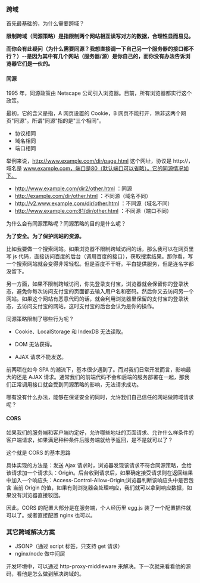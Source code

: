 ### 跨域

首先最基础的，为什么需要跨域？

**限制跨域（同源策略）是指限制两个网站相互读写对方的数据，合理性显而易见。**

**而你会有此疑问（为什么需要同源？我想直接调一下自己另一个服务器的接口都不行？）--是因为其中有几个网站（服务器/源）是你自己的，而你没有办法告诉浏览器它们是一伙的。**

#### 同源

1995 年，同源政策由 Netscape 公司引入浏览器。目前，所有浏览器都实行这个政策。

最初，它的含义是指，A 网页设置的 Cookie，B 网页不能打开，除非这两个网页"同源"。所谓"同源"指的是"三个相同"。

- 协议相同
- 域名相同
- 端口相同

举例来说，http://www.example.com/dir/page.html 这个网址，协议是 http://，域名是 www.example.com，端口是80（默认端口可以省略）。它的同源情况如下。

- http://www.example.com/dir2/other.html ：同源
- http://example.com/dir/other.html ：不同源（域名不同）
- http://v2.www.example.com/dir/other.html ：不同源（域名不同）
- http://www.example.com:81/dir/other.html ：不同源（端口不同）

为什么会有同源策略呢？同源策略的目的是什么呢？

**为了安全。为了保护网站的资源。**

比如我要做一个搜索网站。如果浏览器不限制跨域访问的话，那么我可以在网页里写 js 代码，直接访问百度的后台（调用百度的接口），获取搜索结果。那你看，写一个搜索网站就会变得非常轻松。但是百度不干呀。平白提供服务，但是连名字都没留下。

另一方面，如果不限制跨域访问，你先登录支付宝，浏览器就会保留你的登录状态，避免你每次访问支付宝的页面都去输入用户名和密码。然后你又去访问另一个网站。如果这个网站有恶意代码的话，就会利用浏览器里保留的支付宝的登录状态，去访问支付宝的网站，这时支付宝的后台会认为是你的操作。

同源策略限制了哪些行为呢？

- Cookie、LocalStorage 和 IndexDB 无法读取。

- DOM 无法获得。

- AJAX 请求不能发送。

前两项在如今 SPA 的潮流下，基本很少遇到了。而对我们日常开发而言，影响最大的还是 AJAX 请求。通常我们的前端代码不会和后端的服务部署在一起，那我们正常调用接口就会受到同源策略的影响，无法请求成功。

哪有没有什么办法，能够在保证安全的同时，允许我们自己信任的网站做跨域请求呢？

#### CORS

如果我们的服务端和客户端约定好，允许哪些地址的页面请求、允许什么样条件的客户端请求，如果满足种种条件后服务端就给予返回，是不是就可以了？

这个就是 CORS 的基本思路

具体实现的方法是：发送 Ajax 请求时，浏览器发现该请求不符合同源策略，会给该请求加一个请求头：Origin。后台收到请求后，如果确定接受请求则在返回结果中加入一个响应头：Access-Control-Allow-Origin;浏览器判断该响应头中是否包含 当前 Origin 的值，如果有则浏览器会处理响应，我们就可以拿到响应数据，如果没有浏览器直接驳回。

因此，CORS 的配置大部分是在服务端，个人经历里 egg.js 装了一个配置插件就可以了。或者直接配置 nginx 也可以。

### 其它跨域解决方案

- JSONP（通过 script 标签，只支持 get 请求）
- nginx/node 做中间层

开发环境中，可以通过 http-proxy-middleware 来解决。下一次就来看看他的源码，看他是怎么做到解决跨域的。
